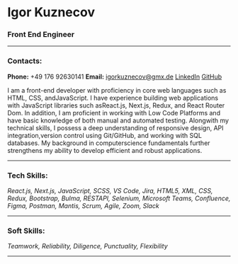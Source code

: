 # Igor Kuznecov

### Front End Engineer

---

### Contacts:

**Phone:** +49 176 92630141
**Email:** igorkuznecov@gmx.de
[LinkedIn](https://www.linkedin.com/in/igor-kuznecov-6b784316b/)
[GitHub](https://github.com/Igorberlin)

I am a front-end developer with proficiency in core web languages such as HTML, CSS, andJavaScript. I have experience building web applications with JavaScript libraries such asReact.js, Next.js, Redux, and React Router Dom. In addition, I am proficient in working with Low Code Platforms and have basic knowledge of both manual and automated testing. Alongwith my technical skills, I possess a deep understanding of responsive design, API integration,version control using Git/GitHub, and working with SQL databases. My background in computerscience fundamentals further strengthens my ability to develop efficient and robust applications.

---

### Tech Skills:

_React.js, Next.js, JavaScript, SCSS, VS Code, Jira, HTML5, XML, CSS, Redux, Bootstrap, Bulma, RESTAPI, Selenium, Microsoft Teams, Confluence, Figma, Postman, Mantis, Scrum, Agile, Zoom, Slack_

---

### Soft Skills:

_Teamwork, Reliability, Diligence, Punctuality, Flexibility_

---

